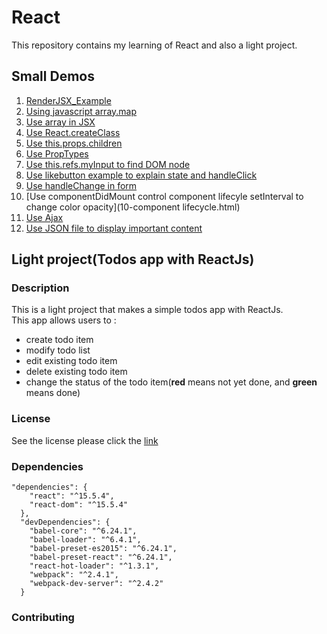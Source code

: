 # React

This repository contains my learning of React and also a light project.   
       
    
 
## Small Demos      
1. [RenderJSX_Example](1-renderJSX.html)               
1. [Using javascript array.map](2-javascript(map).html)             
1. [Use array in JSX](3-useArray.html)                  
1. [Use React.createClass](4-createClass_pros.html)                         
1. [Use this.props.children](5-this_props_children.html)                                                                   
1. [Use PropTypes](6-PropTypes.html)                             
1. [Use this.refs.myInput to find DOM node](7-findDOMnode.html)                                                          
1. [Use likebutton example to explain state and handleClick](8-likeButtonExample.html)                                
1. [Use handleChange in form](9-formExample.html)                                   
1. [Use componentDidMount control component lifecyle setInterval to change color opacity](10-component lifecycle.html)                    
1. [Use Ajax](11-gist.html)                
1. [Use JSON file to display important content](12-mostStarsProjectIngithub.html)                      
               
## Light project(Todos app with ReactJs)       
### Description
This is a light project that makes a simple todos app with ReactJs.                           
This app allows users to :              
- create todo item                 
- modify todo list                   
- edit existing todo item              
- delete existing todo item                 
- change the status of the todo item(**red** means not yet done, and **green** means done)             
             
### License
See the license please click the [link](projectHere/LICENSE)                
                   
### Dependencies           
```
"dependencies": {
    "react": "^15.5.4",
    "react-dom": "^15.5.4"
  },
  "devDependencies": {
    "babel-core": "^6.24.1",
    "babel-loader": "^6.4.1",
    "babel-preset-es2015": "^6.24.1",
    "babel-preset-react": "^6.24.1",
    "react-hot-loader": "^1.3.1",
    "webpack": "^2.4.1",
    "webpack-dev-server": "^2.4.2"
  }
```                  
           
### Contributing         

